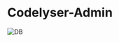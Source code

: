 # Codelyser-Admin


![DB](https://github.com/Bharath9747/Codelyser-Admin/assets/152379838/6c11f346-c532-4963-b274-105e030bbdd2)
